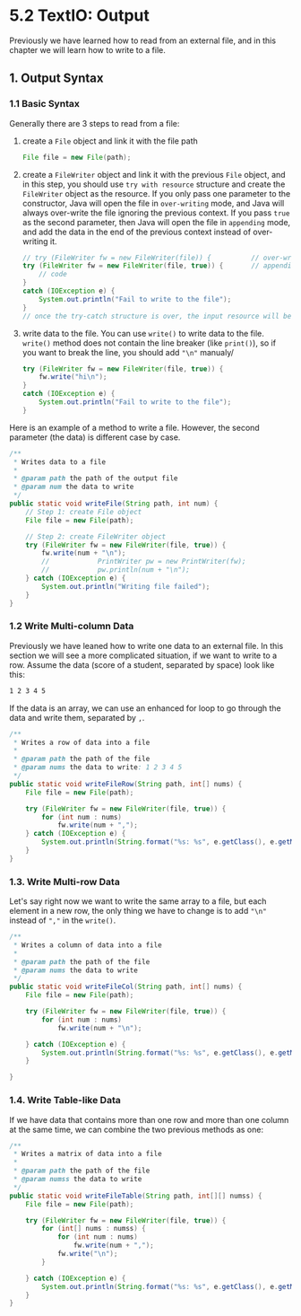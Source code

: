 # 5.2 TextIO: Output

Previously we have learned how to read from an external file, and in this chapter we will learn how to write to a file.

## 1. Output Syntax

### 1.1 Basic Syntax

Generally there are 3 steps to read from a file:

1. create a `File` object and link it with the file path

   ```java
   File file = new File(path);
   ```

2. create a `FileWriter` object and link it with the previous `File` object, and in this step, you should use `try with resource` structure and create the `FileWriter` object as the resource.  If you only pass one parameter to the constructor, Java will open the file in `over-writing` mode, and Java will always over-write the file ignoring the previous context. If you pass `true` as the second parameter, then Java will open the file in `appending` mode, and add the data in the end of the previous context instead of over-writing it.   

   ```java
   // try (FileWriter fw = new FileWriter(file)) {		    // over-write mode
   try (FileWriter fw = new FileWriter(file, true)) {		// appending mode
       // code
   }
   catch (IOException e) {
       System.out.println("Fail to write to the file");
   }
   // once the try-catch structure is over, the input resource will be released
   ```

3. write data to the file. You can use `write()` to write data to the file. `write()` method does not contain the line breaker (like `print()`), so if you want to break the line, you should add `"\n"` manualy/  

   ```java
   try (FileWriter fw = new FileWriter(file, true)) {
       fw.write("hi\n");
   }
   catch (IOException e) {
       System.out.println("Fail to write to the file");
   }
   ```

Here is an example of a method to write a file. However, the second parameter (the data) is different case by case.

```java
/**
 * Writes data to a file
 *
 * @param path the path of the output file
 * @param num the data to write
 */
public static void writeFile(String path, int num) {
    // Step 1: create File object
    File file = new File(path);

    // Step 2: create FileWriter object
    try (FileWriter fw = new FileWriter(file, true)) {
        fw.write(num + "\n");
        //            PrintWriter pw = new PrintWriter(fw);
        //            pw.println(num + "\n");
    } catch (IOException e) {
        System.out.println("Writing file failed");
    }
}
```

 

### 1.2 Write Multi-column Data

Previously we have leaned how to write one data to an external file. In this section we will see a more complicated situation, if we want to write to a row. Assume the data (score of a student, separated by space) look like this:

```markdown
1 2 3 4 5	
```

If the data is an array, we can use an enhanced for loop to go through the data and write them, separated by `,`.  

```java
/**
 * Writes a row of data into a file
 *
 * @param path the path of the file
 * @param nums the data to write: 1 2 3 4 5
 */
public static void writeFileRow(String path, int[] nums) {
    File file = new File(path);

    try (FileWriter fw = new FileWriter(file, true)) {
        for (int num : nums)
            fw.write(num + ",");
    } catch (IOException e) {
        System.out.println(String.format("%s: %s", e.getClass(), e.getMessage()));
    }
}
```



### 1.3. Write Multi-row Data

Let's say right now we want to write the same array to a file, but each element in a new row, the only thing we have to change is to add `"\n"` instead of `","` in the `write()`.

```java
/**
 * Writes a column of data into a file
 *
 * @param path the path of the file
 * @param nums the data to write
 */
public static void writeFileCol(String path, int[] nums) {
    File file = new File(path);

    try (FileWriter fw = new FileWriter(file, true)) {
        for (int num : nums)
            fw.write(num + "\n");

    } catch (IOException e) {
        System.out.println(String.format("%s: %s", e.getClass(), e.getMessage()));
    }

}
```

 

### 1.4. Write Table-like Data

If we have data that contains more than one row and more than one column at the same time, we can combine the two previous methods as one:

```java
/**
 * Writes a matrix of data into a file
 *
 * @param path the path of the file
 * @param numss the data to write
 */
public static void writeFileTable(String path, int[][] numss) {
    File file = new File(path);

    try (FileWriter fw = new FileWriter(file, true)) {
        for (int[] nums : numss) {
            for (int num : nums)
                fw.write(num + ",");
            fw.write("\n");
        }

    } catch (IOException e) {
        System.out.println(String.format("%s: %s", e.getClass(), e.getMessage()));
    }
}
```
